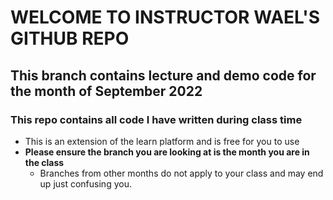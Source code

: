 # WELCOME TO INSTRUCTOR WAEL'S GITHUB REPO

## This branch contains lecture and demo code for the month of September 2022

### This repo contains all code I have written during class time

- This is an extension of the learn platform and is free for you to use
- **Please ensure the branch you are looking at is the month you are in the class**
  - Branches from other months do not apply to your class and may end up just confusing you. 
